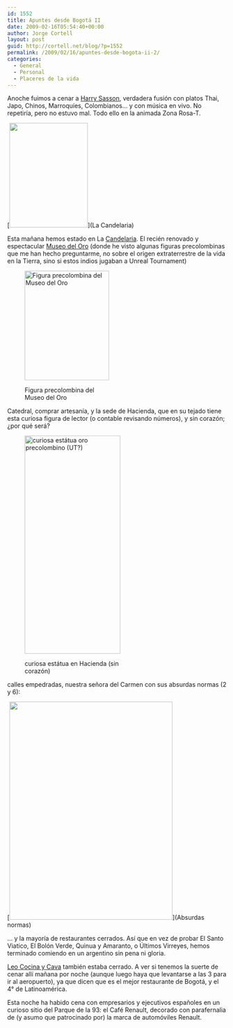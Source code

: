 ```yaml
---
id: 1552
title: Apuntes desde Bogotá II
date: 2009-02-16T05:54:40+00:00
author: Jorge Cortell
layout: post
guid: http://cortell.net/blog/?p=1552
permalink: /2009/02/16/apuntes-desde-bogota-ii-2/
categories:
  - General
  - Personal
  - Placeres de la vida
---
```

Anoche fuimos a cenar a <a title="http://www.harrysasson.com/" href="http://www.harrysasson.com/" target="_blank">Harry Sasson</a>, verdadera fusión con platos Thai, Japo, Chinos, Marroquíes, Colombianos&#8230; y con música en vivo. No repetiría, pero no estuvo mal. Todo ello en la animada Zona Rosa-T.

[<img class="alignnone" title="http://farm4.static.flickr.com/3400/3284023482_e7c946fa00_m.jpg" src="http://farm4.static.flickr.com/3400/3284023482_e7c946fa00_m.jpg" alt="" width="180" height="240" />](La Candelaria)

Esta mañana hemos estado en La <a title="Mapa" href="http://www.flickr.com/photos/ghnino/11272005/" target="_blank">Candelaria</a>. El recién renovado y espectacular <a title="http://www.banrep.gov.co/museo/esp/home.htm" href="http://www.banrep.gov.co/museo/esp/home.htm" target="_blank">Museo del Oro</a> (donde he visto algunas figuras precolombinas que me han hecho preguntarme, no sobre el origen extraterrestre de la vida en la Tierra, sino si estos indios jugaban a Unreal Tournament)<figure style="width: 194px" class="wp-caption alignnone">

<img title="http://farm4.static.flickr.com/3504/3284023814_d3e55bbaf7.jpg?v=0" src="http://farm4.static.flickr.com/3504/3284023814_d3e55bbaf7.jpg?v=0" alt="Figura precolombina del Museo del Oro" width="194" height="251" /><figcaption class="wp-caption-text">Figura precolombina del Museo del Oro</figcaption></figure> 

Catedral, comprar artesanía, y la sede de Hacienda, que en su tejado tiene esta curiosa figura de lector (o contable revisando números), y sin corazón; ¿por qué será?<figure style="width: 220px" class="wp-caption alignnone">

<img title="http://farm4.static.flickr.com/3301/3283203119_5984cc0f6f.jpg?v=0" src="http://farm4.static.flickr.com/3301/3283203119_5984cc0f6f.jpg?v=0" alt="curiosa estátua oro precolombino (UT?)" width="220" height="500" /><figcaption class="wp-caption-text">curiosa estátua en Hacienda (sin corazón)</figcaption></figure> 

calles empedradas, nuestra señora del Carmen con sus absurdas normas (2 y 6):

[<img class="alignnone" title="http://farm4.static.flickr.com/3242/3283203277_aabd7144ed.jpg?v=1234761495" src="http://farm4.static.flickr.com/3242/3283203277_aabd7144ed.jpg?v=1234761495" alt="" width="375" height="500" />](Absurdas normas)

&#8230; y la mayoría de restaurantes cerrados. Así que en vez de probar El Santo Viatico, El Bolón Verde, Quinua y Amaranto, o Últimos Virreyes, hemos terminado comiendo en un argentino sin pena ni gloria.

<a title="http://tokyoastrogirl.blogspot.com/2008/11/bogota-colombia-part-2-leo-cocina-y.html" href="http://tokyoastrogirl.blogspot.com/2008/11/bogota-colombia-part-2-leo-cocina-y.html" target="_blank">Leo Cocina y Cava</a> también estaba cerrado. A ver si tenemos la suerte de cenar allí mañana por noche (aunque luego haya que levantarse a las 3 para ir al aeropuerto), ya que dicen que es el mejor restaurante de Bogotá, y el 4° de Latinoamérica.

Esta noche ha habido cena con empresarios y ejecutivos españoles en un curioso sitio del Parque de la 93: el Café Renault, decorado con parafernalia de (y asumo que patrocinado por) la marca de automóviles Renault.